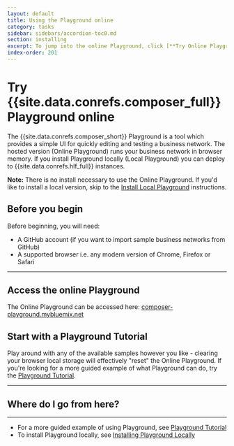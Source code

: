```yaml
---
layout: default
title: Using the Playground online
category: tasks
sidebar: sidebars/accordion-toc0.md
section: installing
excerpt: To jump into the online Playground, click [**Try Online Playground**](../installing/getting-started-with-playground.html) here or in the table of contents on the left.
index-order: 201
---
```


# Try {{site.data.conrefs.composer_full}} Playground online

The {{site.data.conrefs.composer_short}} Playground is a tool which provides a simple UI for quickly editing and testing a business network. The hosted version (Online Playground) runs your business network in browser memory.  If you install Playground locally (Local Playground) you can deploy to {{site.data.conrefs.hlf_full}} instances.

**Note:** There is no install necessary to use the Online Playground.  If you'd like to install a local version, skip to the [Install Local Playground](./using-playground-locally.html) instructions.

## Before you begin

Before beginning, you will need:

* A GitHub account (if you want to import sample business networks from GitHub)
* A supported browser i.e. any modern version of Chrome, Firefox or Safari

---

## Access the online Playground

The Online Playground can be accessed here: <a href="https://composer-playground.mybluemix.net" target="blank">composer-playground.mybluemix.net</a>

## Start with a Playground Tutorial

Play around with any of the available samples however you like - clearing your browser local storage will effectively "reset" the Online Playground.  If you're looking for a more guided example of what Playground can do, try the [Playground Tutorial](../tutorials/playground-guide.html).

---

## Where do I go from here?

---

* For a more guided example of using Playground, see [Playground Tutorial](../tutorials/playground-guide.html)
* To install Playground locally, see [Installing Playground Locally](./using-playground-locally.html)
